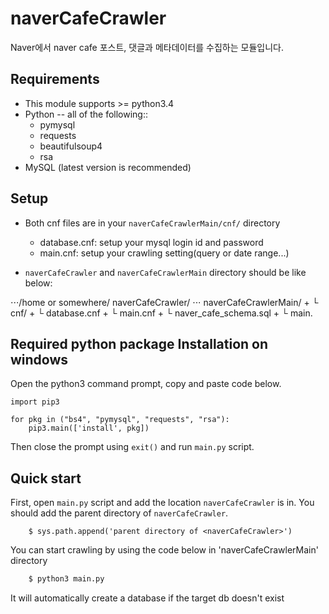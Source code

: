 # naverCafeCrawler

Naver에서 naver cafe 포스트, 댓글과 메타데이터를 수집하는 모듈입니다.

## Requirements
* This module supports >= python3.4
* Python -- all of the following::
    - pymysql
    - requests
    - beautifulsoup4
    - rsa
* MySQL (latest version is recommended)


## Setup
* Both cnf files are in your ``naverCafeCrawlerMain/cnf/`` directory
    - database.cnf: setup your mysql login id and password
    - main.cnf: setup your crawling setting(query or date range...)

* ``naverCafeCrawler`` and ``naverCafeCrawlerMain`` directory should be like below:

⋅⋅⋅/home or somewhere/
    naverCafeCrawler/
⋅⋅⋅ naverCafeCrawlerMain/
        + └ cnf/
            + └ database.cnf
            + └ main.cnf
            + └ naver_cafe_schema.sql
        + └ main.

## Required python package Installation on windows
Open the python3 command prompt, copy and paste code below.
```python3
import pip3

for pkg in ("bs4", "pymysql", "requests", "rsa"):
    pip3.main(['install', pkg])
```
Then close the prompt using `exit()` and run `main.py` script.

## Quick start
First, open ``main.py`` script and add the location ``naverCafeCrawler`` is in. You should add the parent directory of ``naverCafeCrawler``.


``` python3
    $ sys.path.append('parent directory of <naverCafeCrawler>')
```

You can start crawling by using the code below in 'naverCafeCrawlerMain' directory
``` sh
    $ python3 main.py
```

It will automatically create a database if the target db doesn't exist


